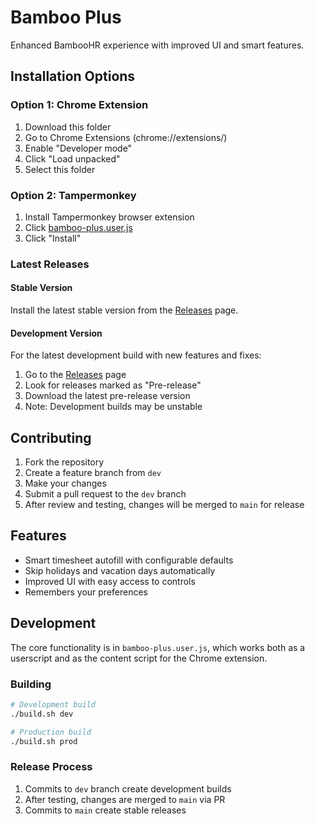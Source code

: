 # Bamboo Plus

Enhanced BambooHR experience with improved UI and smart features.

## Installation Options

### Option 1: Chrome Extension
1. Download this folder
2. Go to Chrome Extensions (chrome://extensions/)
3. Enable "Developer mode"
4. Click "Load unpacked"
5. Select this folder

### Option 2: Tampermonkey
1. Install Tampermonkey browser extension
2. Click [bamboo-plus.user.js](bamboo-plus.user.js)
3. Click "Install"

### Latest Releases

#### Stable Version
Install the latest stable version from the [Releases](https://github.com/lars-hagen/bamboo-plus/releases/latest) page.

#### Development Version
For the latest development build with new features and fixes:
1. Go to the [Releases](https://github.com/lars-hagen/bamboo-plus/releases) page
2. Look for releases marked as "Pre-release"
3. Download the latest pre-release version
4. Note: Development builds may be unstable

## Contributing
1. Fork the repository
2. Create a feature branch from `dev`
3. Make your changes
4. Submit a pull request to the `dev` branch
5. After review and testing, changes will be merged to `main` for release

## Features
- Smart timesheet autofill with configurable defaults
- Skip holidays and vacation days automatically
- Improved UI with easy access to controls
- Remembers your preferences

## Development

The core functionality is in `bamboo-plus.user.js`, which works both as a userscript and as the content script for the Chrome extension.

### Building
```bash
# Development build
./build.sh dev

# Production build
./build.sh prod
```

### Release Process
1. Commits to `dev` branch create development builds
2. After testing, changes are merged to `main` via PR
3. Commits to `main` create stable releases 